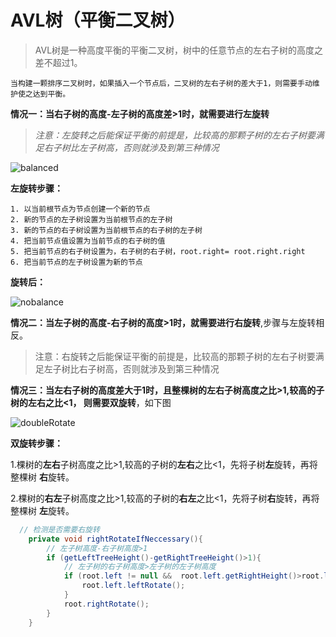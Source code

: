# AVL树（平衡二叉树）

  > AVL树是一种高度平衡的平衡二叉树，树中的任意节点的左右子树的高度之差不超过1。

  	当构建一颗排序二叉树时，如果插入一个节点后，二叉树的左右子树的差大于1，则需要手动维护使之达到平衡。

  **情况一：**当右子树的高度-左子树的高度差>1时，就需要进行**左旋转**

  > *注意：*左旋转之后能保证平衡的前提是，比较高的那颗子树的左右子树要满足右子树比左子树高，否则就涉及*到第三种情况*

![balanced](https://imgchr.com/i/ldJs4P)

  **左旋转步骤：**

    1. 以当前根节点为节点创建一个新的节点
    2. 新的节点的左子树设置为当前根节点的左子树
    3. 新的节点的右子树设置为当前根节点的右子树的左子树
    4. 把当前节点值设置为当前节点的右子树的值
    5. 把当前节点的右子树设置为，右子树的右子树，root.right= root.right.right
    6. 把当前节点的左子树设置为新的节点

  **旋转后：**

 ![nobalance](https://imgchr.com/i/ldJc38)

  **情况二：**当左子树的高度-右子树的高度>1时，就需要进行**右旋转**,步骤与左旋转相反。

  > 注意：右旋转之后能保证平衡的前提是，比较高的那颗子树的左右子树要满足左子树比右子树高，否则就涉及到第三种情况

  **情况三：**当左右子树的高度差大于1时，且整棵树的左右子树高度之比>1,较高的子树的左右之比<1， 则需要**双旋转**，如下图

![doubleRotate](https://imgchr.com/i/ldJ69f)

  **双旋转步骤：**

  1.棵树的**左右**子树高度之比>1,较高的子树的**左右**之比<1，先将子树**左**旋转，再将整棵树 **右**旋转。

  2.棵树的**右左**子树高度之比>1,较高的子树的**右左**之比<1，先将子树**右**旋转，再将整棵树 **左**旋转。

  ```java
    // 检测是否需要右旋转
      private void rightRotateIfNeccessary(){
          // 左子树高度-右子树高度>1
          if (getLeftTreeHeight()-getRightTreeHeight()>1){
              // 左子树的右子树高度>左子树的左子树高度
              if (root.left != null && 	root.left.getRightHeight()>root.left.getLeftHeight()){
                  root.left.leftRotate();
              }
              root.rightRotate();
          }
      }
  ```
